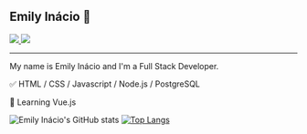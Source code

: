 ## Emily Inácio 👋
<a href="https://www.linkedin.com/in/emiinacio" alt="LinkedIn" target="_blank">
  <img src="https://img.shields.io/badge/LinkedIn-0077B5?style=for-the-badge&logo=linkedin&logoColor=white=https://www.linkedin.com/in/emiinacio">
</a>
<a href="https://www.instagram.com/emiinacio" alt="Instagram" target="_blank">
  <img src="https://img.shields.io/badge/-Instagram-DF0174?style=for-the-badge&labelColor=DF0174&logo=instagram&logoColor=white&link=https://www.instagram.com/emiinacio">
</a>
<hr>

My name is Emily Inácio and I'm a Full Stack Developer.
</br>

<p>✅ HTML / CSS / Javascript / Node.js / PostgreSQL

<p>📕 Learning Vue.js

 <br>
  
 ![Emily Inácio's GitHub stats](https://github-readme-stats.vercel.app/api?username=emiinacio&show_icons=true&theme=radical)
[![Top Langs](https://github-readme-stats.vercel.app/api/top-langs/?username=emiinacio&layout=compact&&theme=radical)](https://github.com/anuraghazra/github-readme-stats)
